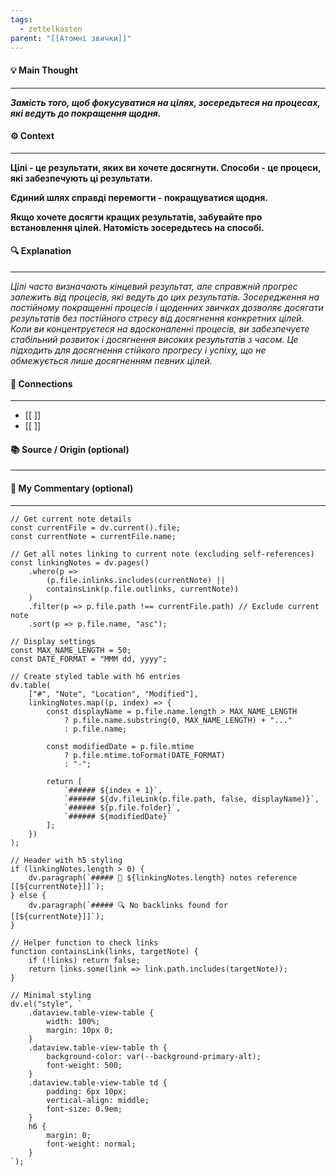 ```yaml
---
tags:
  - zettelkasten
parent: "[[Атомні звички]]"
---
```

#### 💡 Main Thought  
---
***Замість того, щоб фокусуватися на цілях, зосередьтеся на процесах, які ведуть до покращення щодня.***

#### ⚙ Context  
---
**Цілі - це результати, яких ви хочете досягнути. Способи - це процеси, які забезпечують ці результати.**

**Єдиний шлях справді перемогти - покращуватися щодня.**

**Якщо хочете досягти кращих результатів, забувайте про встановлення цілей. Натомість зосередьтесь на способі.**

#### 🔍 Explanation  
---
*Цілі часто визначають кінцевий результат, але справжній прогрес залежить від процесів, які ведуть до цих результатів. Зосередження на постійному покращенні процесів і щоденних звичках дозволяє досягати результатів без постійного стресу від досягнення конкретних цілей. Коли ви концентруєтеся на вдосконаленні процесів, ви забезпечуєте стабільний розвиток і досягнення високих результатів з часом. Це підходить для досягнення стійкого прогресу і успіху, що не обмежується лише досягненням певних цілей.*

#### 🧱 Connections  
---
- [[ ]]  
- [[ ]]


#### 📚 Source / Origin (optional)  
---


#### 🧠 My Commentary (optional)  
---


```dataviewjs
// Get current note details
const currentFile = dv.current().file;
const currentNote = currentFile.name;

// Get all notes linking to current note (excluding self-references)
const linkingNotes = dv.pages()
    .where(p => 
        (p.file.inlinks.includes(currentNote) || 
        containsLink(p.file.outlinks, currentNote))
    )
    .filter(p => p.file.path !== currentFile.path) // Exclude current note
    .sort(p => p.file.name, "asc");

// Display settings
const MAX_NAME_LENGTH = 50;
const DATE_FORMAT = "MMM dd, yyyy";

// Create styled table with h6 entries
dv.table(
    ["#", "Note", "Location", "Modified"],
    linkingNotes.map((p, index) => {
        const displayName = p.file.name.length > MAX_NAME_LENGTH
            ? p.file.name.substring(0, MAX_NAME_LENGTH) + "..." 
            : p.file.name;
        
        const modifiedDate = p.file.mtime 
            ? p.file.mtime.toFormat(DATE_FORMAT) 
            : "-";

        return [
            `###### ${index + 1}`,
            `###### ${dv.fileLink(p.file.path, false, displayName)}`,
            `###### ${p.file.folder}`,
            `###### ${modifiedDate}`
        ];
    })
);

// Header with h5 styling
if (linkingNotes.length > 0) {
    dv.paragraph(`##### 📌 ${linkingNotes.length} notes reference [[${currentNote}]]`);
} else {
    dv.paragraph(`##### 🔍 No backlinks found for [[${currentNote}]]`);
}

// Helper function to check links
function containsLink(links, targetNote) {
    if (!links) return false;
    return links.some(link => link.path.includes(targetNote));
}

// Minimal styling
dv.el("style", `
    .dataview.table-view-table {
        width: 100%;
        margin: 10px 0;
    }
    .dataview.table-view-table th {
        background-color: var(--background-primary-alt);
        font-weight: 500;
    }
    .dataview.table-view-table td {
        padding: 6px 10px;
        vertical-align: middle;
        font-size: 0.9em;
    }
    h6 {
        margin: 0;
        font-weight: normal;
    }
`);
```